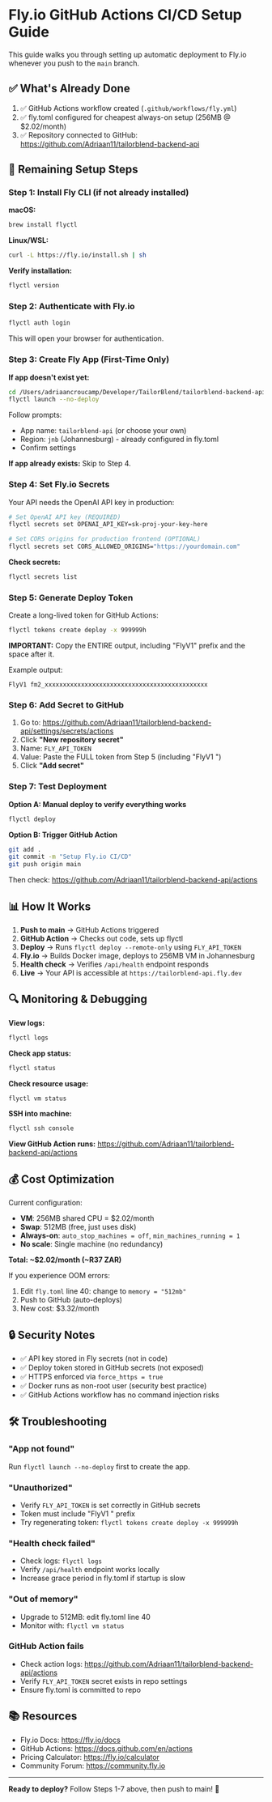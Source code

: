 # Fly.io GitHub Actions CI/CD Setup Guide

This guide walks you through setting up automatic deployment to Fly.io whenever you push to the `main` branch.

## ✅ What's Already Done

1. ✅ GitHub Actions workflow created (`.github/workflows/fly.yml`)
2. ✅ fly.toml configured for cheapest always-on setup (256MB @ $2.02/month)
3. ✅ Repository connected to GitHub: https://github.com/Adriaan11/tailorblend-backend-api

## 🚀 Remaining Setup Steps

### Step 1: Install Fly CLI (if not already installed)

**macOS:**
```bash
brew install flyctl
```

**Linux/WSL:**
```bash
curl -L https://fly.io/install.sh | sh
```

**Verify installation:**
```bash
flyctl version
```

### Step 2: Authenticate with Fly.io

```bash
flyctl auth login
```

This will open your browser for authentication.

### Step 3: Create Fly App (First-Time Only)

**If app doesn't exist yet:**
```bash
cd /Users/adriaancroucamp/Developer/TailorBlend/tailorblend-backend-api
flyctl launch --no-deploy
```

Follow prompts:
- App name: `tailorblend-api` (or choose your own)
- Region: `jnb` (Johannesburg) - already configured in fly.toml
- Confirm settings

**If app already exists:**
Skip to Step 4.

### Step 4: Set Fly.io Secrets

Your API needs the OpenAI API key in production:

```bash
# Set OpenAI API key (REQUIRED)
flyctl secrets set OPENAI_API_KEY=sk-proj-your-key-here

# Set CORS origins for production frontend (OPTIONAL)
flyctl secrets set CORS_ALLOWED_ORIGINS="https://yourdomain.com"
```

**Check secrets:**
```bash
flyctl secrets list
```

### Step 5: Generate Deploy Token

Create a long-lived token for GitHub Actions:

```bash
flyctl tokens create deploy -x 999999h
```

**IMPORTANT:** Copy the ENTIRE output, including "FlyV1" prefix and the space after it.

Example output:
```
FlyV1 fm2_xxxxxxxxxxxxxxxxxxxxxxxxxxxxxxxxxxxxxxxxxxxxx
```

### Step 6: Add Secret to GitHub

1. Go to: https://github.com/Adriaan11/tailorblend-backend-api/settings/secrets/actions
2. Click **"New repository secret"**
3. Name: `FLY_API_TOKEN`
4. Value: Paste the FULL token from Step 5 (including "FlyV1 ")
5. Click **"Add secret"**

### Step 7: Test Deployment

**Option A: Manual deploy to verify everything works**
```bash
flyctl deploy
```

**Option B: Trigger GitHub Action**
```bash
git add .
git commit -m "Setup Fly.io CI/CD"
git push origin main
```

Then check: https://github.com/Adriaan11/tailorblend-backend-api/actions

## 📊 How It Works

1. **Push to main** → GitHub Actions triggered
2. **GitHub Action** → Checks out code, sets up flyctl
3. **Deploy** → Runs `flyctl deploy --remote-only` using `FLY_API_TOKEN`
4. **Fly.io** → Builds Docker image, deploys to 256MB VM in Johannesburg
5. **Health check** → Verifies `/api/health` endpoint responds
6. **Live** → Your API is accessible at `https://tailorblend-api.fly.dev`

## 🔍 Monitoring & Debugging

**View logs:**
```bash
flyctl logs
```

**Check app status:**
```bash
flyctl status
```

**Check resource usage:**
```bash
flyctl vm status
```

**SSH into machine:**
```bash
flyctl ssh console
```

**View GitHub Action runs:**
https://github.com/Adriaan11/tailorblend-backend-api/actions

## 💰 Cost Optimization

Current configuration:
- **VM**: 256MB shared CPU = $2.02/month
- **Swap**: 512MB (free, just uses disk)
- **Always-on**: `auto_stop_machines = off`, `min_machines_running = 1`
- **No scale**: Single machine (no redundancy)

**Total: ~$2.02/month (~R37 ZAR)**

If you experience OOM errors:
1. Edit `fly.toml` line 40: change to `memory = "512mb"`
2. Push to GitHub (auto-deploys)
3. New cost: $3.32/month

## 🔒 Security Notes

- ✅ API key stored in Fly secrets (not in code)
- ✅ Deploy token stored in GitHub secrets (not exposed)
- ✅ HTTPS enforced via `force_https = true`
- ✅ Docker runs as non-root user (security best practice)
- ✅ GitHub Actions workflow has no command injection risks

## 🛠️ Troubleshooting

### "App not found"
Run `flyctl launch --no-deploy` first to create the app.

### "Unauthorized"
- Verify `FLY_API_TOKEN` is set correctly in GitHub secrets
- Token must include "FlyV1 " prefix
- Try regenerating token: `flyctl tokens create deploy -x 999999h`

### "Health check failed"
- Check logs: `flyctl logs`
- Verify `/api/health` endpoint works locally
- Increase grace period in fly.toml if startup is slow

### "Out of memory"
- Upgrade to 512MB: edit fly.toml line 40
- Monitor with: `flyctl vm status`

### GitHub Action fails
- Check action logs: https://github.com/Adriaan11/tailorblend-backend-api/actions
- Verify `FLY_API_TOKEN` secret exists in repo settings
- Ensure fly.toml is committed to repo

## 📚 Resources

- Fly.io Docs: https://fly.io/docs
- GitHub Actions: https://docs.github.com/en/actions
- Pricing Calculator: https://fly.io/calculator
- Community Forum: https://community.fly.io

---

**Ready to deploy?** Follow Steps 1-7 above, then push to main! 🚀
